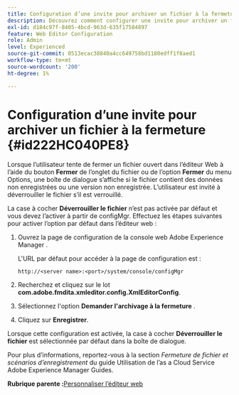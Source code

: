 ```yaml
---
title: Configuration d’une invite pour archiver un fichier à la fermeture
description: Découvrez comment configurer une invite pour archiver un fichier à la fermeture
exl-id: d184c97f-8405-4bcd-963d-635f17584897
feature: Web Editor Configuration
role: Admin
level: Experienced
source-git-commit: 0513ecac38840a4cc649758bd1180edff1f8aed1
workflow-type: tm+mt
source-wordcount: '200'
ht-degree: 1%

---
```


# Configuration d’une invite pour archiver un fichier à la fermeture {#id222HC040PE8}

Lorsque l’utilisateur tente de fermer un fichier ouvert dans l’éditeur Web à l’aide du bouton **Fermer** de l’onglet du fichier ou de l’option **Fermer** du menu Options, une boîte de dialogue s’affiche si le fichier contient des données non enregistrées ou une version non enregistrée. L’utilisateur est invité à déverrouiller le fichier s’il est verrouillé.

La case à cocher **Déverrouiller le fichier** n’est pas activée par défaut et vous devez l’activer à partir de configMgr. Effectuez les étapes suivantes pour activer l’option par défaut dans l’éditeur web :

1. Ouvrez la page de configuration de la console web Adobe Experience Manager .

   L&#39;URL par défaut pour accéder à la page de configuration est :

   ```http
   http://<server name>:<port>/system/console/configMgr
   ```

1. Recherchez et cliquez sur le lot **com.adobe.fmdita.xmleditor.config.XmlEditorConfig**.

1. Sélectionnez l&#39;option **Demander l&#39;archivage à la fermeture** .

1. Cliquez sur **Enregistrer**.


Lorsque cette configuration est activée, la case à cocher **Déverrouiller le fichier** est sélectionnée par défaut dans la boîte de dialogue.

Pour plus d’informations, reportez-vous à la section *Fermeture de fichier et scénarios d’enregistrement* du guide Utilisation de l’as a Cloud Service Adobe Experience Manager Guides.

**Rubrique parente :**&#x200B;[ Personnaliser l’éditeur web](conf-web-editor.md)
